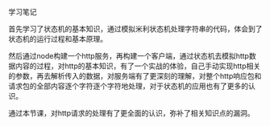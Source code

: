 学习笔记

首先学习了状态机的基本知识，通过模拟米利状态机处理字符串的代码，体会到了状态机的运行过程和基本原理。

然后通过node构建一个http服务，再构建一个客户端，通过状态机去模拟http数据内容的过程，对http的基本知识，有了一个实战的体验，自己手动实现http相关的参数，再去解析传入的数据，对服务端有了更深刻的理解，对整个http响应包和请求包的全部内容逐个字符逐个字符地处理，对于状态机的应用也有了更多的认识。

通过本节课，对http请求的处理有了更全面的认识，弥补了相关知识点的漏洞。



